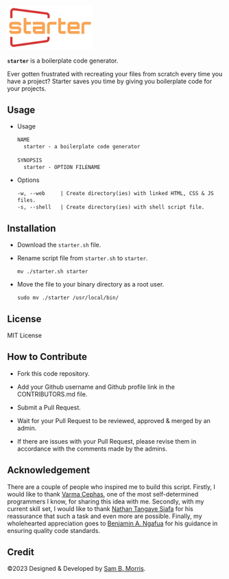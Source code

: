 <br>

<img src="assets/starter-01.png" width="200px">

<br>

**`starter`** is a boilerplate code generator. 

Ever gotten frustrated with recreating your files from scratch every time you have a project? Starter saves you time by giving you boilerplate code for your projects. 


## Usage

+ Usage

      NAME
        starter - a boilerplate code generator

      SYNOPSIS
        starter - OPTION FILENAME 

+ Options

      -w, --web     | Create directory(ies) with linked HTML, CSS & JS files.
      -s, --shell   | Create directory(ies) with shell script file.




## Installation
+ Download the `starter.sh` file.
+ Rename script file from `starter.sh` to `starter`.

      mv ./starter.sh starter
+ Move the file to your binary directory as a root user.
     
      sudo mv ./starter /usr/local/bin/

## License
MIT License

## How to Contribute
+ Fork this code repository.

+ Add your Github username and Github profile link in the CONTRIBUTORS.md file.

+ Submit a Pull Request.

+ Wait for your Pull Request to be reviewed, approved & merged by an admin.

+ If there are issues with your Pull Request, please revise them in accordance with the comments made by the admins.


## Acknowledgement 
There are a couple of people who inspired me to build this script. Firstly, I would like to thank [Varma Cephas](https://github.com/varma-cephas), one of the most self-determined programmers I know, for sharing this idea with me. Secondly, with my current skill set, I would like to thank [Nathan Tangaye Siafa](https://github.com/tangaye) for his reassurance that such a task and even more are possible. Finally, my wholehearted appreciation goes to [Benjamin A. Ngafua](https://github.com/benjaminangafua) for his guidance in ensuring quality code standards.
## Credit
 &copy;2023 Designed & Developed by [Sam B. Morris](https://github.com/divinestylus).
